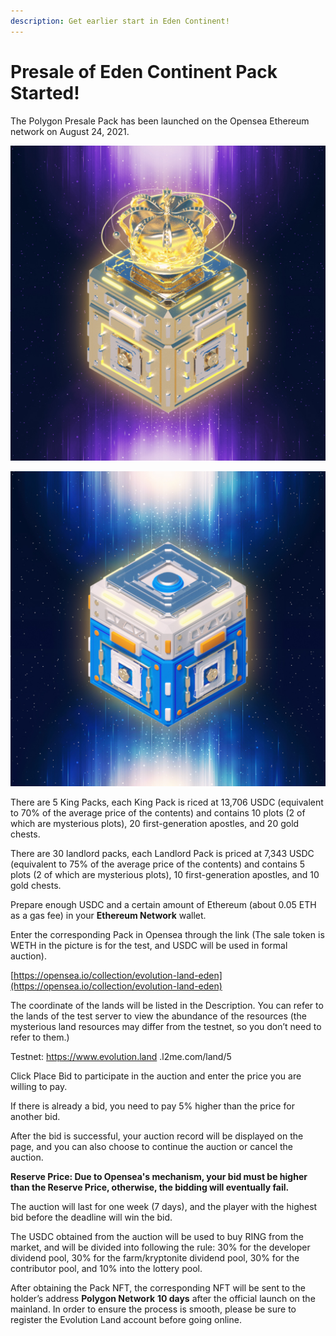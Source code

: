 ```yaml
---
description: Get earlier start in Eden Continent!
---
```


# Presale of Eden Continent Pack Started!

The Polygon Presale Pack has been launched on the Opensea Ethereum network on August 24, 2021.

![King Pack](../../.gitbook/assets/image%20%2839%29.png)

![Landlord Pack](../../.gitbook/assets/image%20%2838%29.png)

There are 5 King Packs, each King Pack is riced at 13,706 USDC \(equivalent to 70% of the average price of the contents\) and contains 10 plots \(2 of which are mysterious plots\), 20 first-generation apostles, and 20 gold chests.

There are 30 landlord packs, each Landlord Pack is priced at 7,343 USDC \(equivalent to 75% of the average price of the contents\) and contains 5 plots \(2 of which are mysterious plots\), 10 first-generation apostles, and 10 gold chests.

Prepare enough USDC and a certain amount of Ethereum \(about 0.05 ETH as a gas fee\) in your **Ethereum Network** wallet.

Enter the corresponding Pack in Opensea through the link \(The sale token is WETH in the picture is for the test, and USDC will be used in formal auction\).

[https://opensea.io/collection/evolution-land-eden](https://opensea.io/collection/evolution-land-eden)

The coordinate of the lands will be listed in the Description. You can refer to the lands of the test server to view the abundance of the resources \(the mysterious land resources may differ from the testnet, so you don’t need to refer to them.\)

Testnet: https://www.evolution.land .l2me.com/land/5

Click Place Bid to participate in the auction and enter the price you are willing to pay.

If there is already a bid, you need to pay 5% higher than the price for another bid.

After the bid is successful, your auction record will be displayed on the page, and you can also choose to continue the auction or cancel the auction.

**Reserve Price: Due to Opensea's mechanism, your bid must be higher than the Reserve Price, otherwise, the bidding will eventually fail.**

The auction will last for one week \(7 days\), and the player with the highest bid before the deadline will win the bid.

The USDC obtained from the auction will be used to buy RING from the market, and will be divided into following the rule: 30% for the developer dividend pool, 30% for the farm/kryptonite dividend pool, 30% for the contributor pool, and 10% into the lottery pool.

After obtaining the Pack NFT, the corresponding NFT will be sent to the holder’s address **Polygon Network** **10 days** after the official launch on the mainland. In order to ensure the process is smooth, please be sure to register the Evolution Land account before going online.

